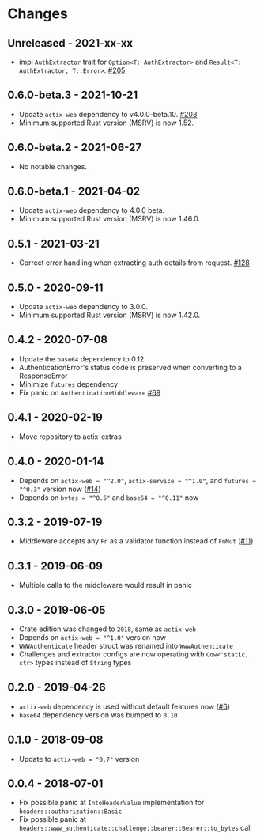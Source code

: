 # Changes

## Unreleased - 2021-xx-xx
* impl `AuthExtractor` trait for `Option<T: AuthExtractor>` and `Result<T: AuthExtractor, T::Error>`. [#205]

[#205]: https://github.com/actix/actix-extras/pull/205


## 0.6.0-beta.3 - 2021-10-21
* Update `actix-web` dependency to v4.0.0-beta.10. [#203]
* Minimum supported Rust version (MSRV) is now 1.52.

[#203]: https://github.com/actix/actix-extras/pull/203


## 0.6.0-beta.2 - 2021-06-27
* No notable changes.


## 0.6.0-beta.1 - 2021-04-02
* Update `actix-web` dependency to 4.0.0 beta.
* Minimum supported Rust version (MSRV) is now 1.46.0.


## 0.5.1 - 2021-03-21
* Correct error handling when extracting auth details from request. [#128]

[#128]: https://github.com/actix/actix-extras/pull/128


## 0.5.0 - 2020-09-11
* Update `actix-web` dependency to 3.0.0.
* Minimum supported Rust version (MSRV) is now 1.42.0.


## 0.4.2 - 2020-07-08
- Update the `base64` dependency to 0.12
- AuthenticationError's status code is preserved when converting to a ResponseError
- Minimize `futures` dependency
- Fix panic on `AuthenticationMiddleware` [#69]

[#69]: https://github.com/actix/actix-web-httpauth/pull/69


## 0.4.1 - 2020-02-19
- Move repository to actix-extras


## 0.4.0 - 2020-01-14
- Depends on `actix-web = "^2.0"`, `actix-service = "^1.0"`, and `futures = "^0.3"` version now ([#14])
- Depends on `bytes = "^0.5"` and `base64 = "^0.11"` now

[#14]: https://github.com/actix/actix-web-httpauth/pull/14


## 0.3.2 - 2019-07-19
- Middleware accepts any `Fn` as a validator function instead of `FnMut` ([#11](https://github.com/actix/actix-web-httpauth/pull/11))


## 0.3.1 - 2019-06-09
- Multiple calls to the middleware would result in panic


## 0.3.0 - 2019-06-05
- Crate edition was changed to `2018`, same as `actix-web`
- Depends on `actix-web = "^1.0"` version now
- `WWWAuthenticate` header struct was renamed into `WwwAuthenticate`
- Challenges and extractor configs are now operating with `Cow<'static, str>` types instead of `String` types


## 0.2.0 - 2019-04-26
- `actix-web` dependency is used without default features now ([#6](https://github.com/actix/actix-web-httpauth/pull/6))
- `base64` dependency version was bumped to `0.10`


## 0.1.0 - 2018-09-08
- Update to `actix-web = "0.7"` version


## 0.0.4 - 2018-07-01
- Fix possible panic at `IntoHeaderValue` implementation for `headers::authorization::Basic`
- Fix possible panic at `headers::www_authenticate::challenge::bearer::Bearer::to_bytes` call
